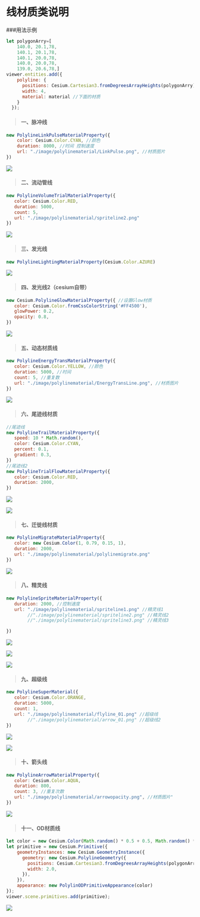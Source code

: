 **线材质类说明**
==============================
###用法示例
```javascript
let polygonArry=[
    140.0, 20.1,78,
    140.1, 20.1,78,
    140.1, 20.0,78,
    140.0, 20.0,78,
    139.0, 20.6,78,]
viewer.entities.add({
    polyline: {
      positions: Cesium.Cartesian3.fromDegreesArrayHeights(polygonArry),//[Cesium.Cartesian3.fromDegrees(119.296389, 26.074268, 100), Cesium.Cartesian3.fromDegrees(114.171202, 22.277469, 100)],
      width: 4,
      material: material //下面的材质
    }
  });
```
>#### 一、脉冲线
```javascript
new PolylineLinkPulseMaterialProperty({
    color: Cesium.Color.CYAN, //颜色
    duration: 8000, //时间 控制速度
    url: "./image/polylinematerial/LinkPulse.png", //材质图片
})
```
![](脉冲线.gif)  
>#### 二、流动管线
 ```javascript
new PolylineVolumeTrialMaterialProperty({
    color: Cesium.Color.RED,
    duration: 5000,
    count: 5,
    url: "./image/polylinematerial/spriteline2.png"
})
```
![](流动管线.gif)  
>#### 三、发光线
 ```javascript
new PolylineLightingMaterialProperty(Cesium.Color.AZURE)
```
![](发光线.gif)  
>#### 四、发光线2（cesium自带）
 ```javascript
new Cesium.PolylineGlowMaterialProperty({ //设置Glow材质
    color: Cesium.Color.fromCssColorString('#FF4500'),
    glowPower: 0.2,
    opacity: 0.8,
})
```
![](发光线2.gif)  
>#### 五、动态材质线
 ```javascript
new PolylineEnergyTransMaterialProperty({
    color: Cesium.Color.YELLOW, //颜色
    duration: 5000, //时间
    count: 5, //重复数
    url: "./image/polylinematerial/EnergyTransLine.png", //材质图片
})
```
![](动态线材质.gif)  
>#### 六、尾迹线材质
 ```javascript
//尾迹线
new PolylineTrailMaterialProperty({
    speed: 10 * Math.random(),
    color: Cesium.Color.CYAN,
    percent: 0.1,
    gradient: 0.3,
})
//尾迹线2
new PolylineTrialFlowMaterialProperty({
    color: Cesium.Color.RED,
    duration: 2000,
})
```
![](尾迹线.gif)  

![](尾迹线2.gif)  
>#### 七、迁徙线材质
 ```javascript
new PolylineMigrateMaterialProperty({
    color: new Cesium.Color(1, 0.79, 0.15, 1),
    duration: 2000,
    url: "./image/polylinematerial/polylinemigrate.png"
})
```
![](迁徙线.gif)  
>#### 八、精灵线
 ```javascript
new PolylineSpriteMaterialProperty({
    duration: 2000, //控制速度
    url: "./image/polylinematerial/spriteline1.png" //精灵线1
         //"./image/polylinematerial/spriteline2.png" //精灵线2
         //"./image/polylinematerial/spriteline3.png" //精灵线3

})
```
![](精灵线.gif)  

![](精灵线2.gif)  

![](精灵线3.gif) 
>#### 九、超级线
 ```javascript
new PolylineSuperMaterial({
    color: Cesium.Color.ORANGE,
    duration: 5000,
    count: 1,
    url: "./image/polylinematerial/flyline_01.png" //超级线
         //"./image/polylinematerial/arrow_01.png" //超级线2
})
```
![](超级线.gif)  

![](超级线2.gif)  
>#### 十、箭头线
 ```javascript
new PolylineArrowMaterialProperty({
    color: Cesium.Color.AQUA,
    duration: 800,
    count: 3, //重复次数
    url: "./image/polylinematerial/arrowopacity.png", //材质图片"
})
```
![](箭头线.gif)  
>#### 十一、OD材质线
```javascript
let color = new Cesium.Color(Math.random() * 0.5 + 0.5, Math.random() * 0.8 + 0.2, 0.0, 1.0);
let primitive = new Cesium.Primitive({
    geometryInstances: new Cesium.GeometryInstance({
      geometry: new Cesium.PolylineGeometry({
        positions: Cesium.Cartesian3.fromDegreesArrayHeights(polygonArry),
        width: 2.0,
      }),
    }),
    appearance: new PolylinODPrimitiveAppearance(color)
});
viewer.scene.primitives.add(primitive);
```
![](OD材质线.gif)  
